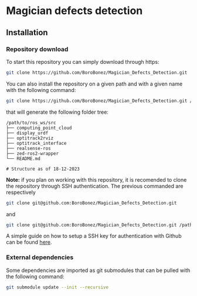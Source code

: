 # Magician defects detection


## Installation

### Repository download

To start this repository you can simply download through https:

``` bash
git clone https://github.com/BoroBonez/Magician_Defects_Detection.git
```

You can also install the repository on a given path and with a given name with the following command:
``` bash
git clone https://github.com/BoroBonez/Magician_Defects_Detection.git /path/to/ros_ws/src
```

that will generate the following folder tree:
```
/path/to/ros_ws/src
├── computing_point_cloud
├── display_urdf
├── optitrack2rviz
├── optitrack_interface
├── realsense-ros
├── zed-ros2-wrapper
└── README.md

# Structure as of 18-12-2023
```

**Note:** if you plan on working with this repository, it is recomended to clone the
repository through SSH authentication. The previous commanded are respectively

``` bash
git clone git@github.com:BoroBonez/Magician_Defects_Detection.git
```

and
``` bash
git clone git@github.com:BoroBonez/Magician_Defects_Detection.git /path/to/ros_ws/src
```

A simple guide on how to setup a SSH key for authentication with Github can be found
[here](https://idra-lab.github.io/idra-shared-knowledge/02_linux/04_ssh/00_index.html).

### External dependencies
Some dependencies are imported as git submodules that can be pulled with the following
command:

``` bash
git submodule update --init --recursive
```

